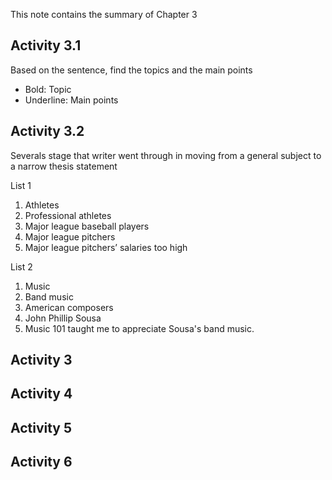 
This note contains the summary of Chapter 3

## Activity 3.1
Based on the sentence, find the topics and the main points
- Bold: Topic
- Underline: Main points

## Activity 3.2
Severals stage that writer went through in moving from a general subject to a narrow thesis statement

List 1
1. Athletes
2. Professional athletes
3. Major league baseball players
4. Major league pitchers
5. Major league pitchers’ salaries too high

List 2
1. Music
2. Band music
3. American composers
4. John Phillip Sousa
5. Music 101 taught me to appreciate Sousa's band music.


## Activity 3


## Activity 4


## Activity 5


## Activity 6